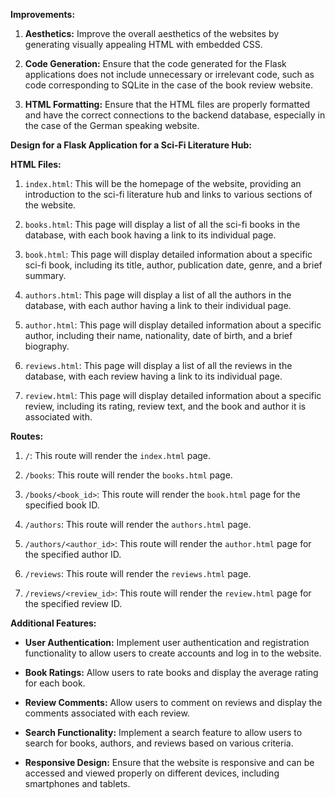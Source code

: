  **Improvements:**

1. **Aesthetics:** Improve the overall aesthetics of the websites by generating visually appealing HTML with embedded CSS.

2. **Code Generation:** Ensure that the code generated for the Flask applications does not include unnecessary or irrelevant code, such as code corresponding to SQLite in the case of the book review website.

3. **HTML Formatting:** Ensure that the HTML files are properly formatted and have the correct connections to the backend database, especially in the case of the German speaking website.

**Design for a Flask Application for a Sci-Fi Literature Hub:**

**HTML Files:**

1. `index.html`: This will be the homepage of the website, providing an introduction to the sci-fi literature hub and links to various sections of the website.

2. `books.html`: This page will display a list of all the sci-fi books in the database, with each book having a link to its individual page.

3. `book.html`: This page will display detailed information about a specific sci-fi book, including its title, author, publication date, genre, and a brief summary.

4. `authors.html`: This page will display a list of all the authors in the database, with each author having a link to their individual page.

5. `author.html`: This page will display detailed information about a specific author, including their name, nationality, date of birth, and a brief biography.

6. `reviews.html`: This page will display a list of all the reviews in the database, with each review having a link to its individual page.

7. `review.html`: This page will display detailed information about a specific review, including its rating, review text, and the book and author it is associated with.

**Routes:**

1. `/`: This route will render the `index.html` page.

2. `/books`: This route will render the `books.html` page.

3. `/books/<book_id>`: This route will render the `book.html` page for the specified book ID.

4. `/authors`: This route will render the `authors.html` page.

5. `/authors/<author_id>`: This route will render the `author.html` page for the specified author ID.

6. `/reviews`: This route will render the `reviews.html` page.

7. `/reviews/<review_id>`: This route will render the `review.html` page for the specified review ID.

**Additional Features:**

- **User Authentication:** Implement user authentication and registration functionality to allow users to create accounts and log in to the website.

- **Book Ratings:** Allow users to rate books and display the average rating for each book.

- **Review Comments:** Allow users to comment on reviews and display the comments associated with each review.

- **Search Functionality:** Implement a search feature to allow users to search for books, authors, and reviews based on various criteria.

- **Responsive Design:** Ensure that the website is responsive and can be accessed and viewed properly on different devices, including smartphones and tablets.